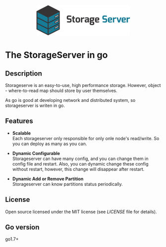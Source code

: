 <h1 align=center>
<img src="logo/512 horizontal.svg" width=60%>
</h1>

# The StorageServer in go

## Description
Storageserve is an easy-to-use, high performance storage. However, object - where-to-read map should store by user themselves.

As go is good at developing network and distributed system, so storageserver is writen in go.

## Features
* **Scalable**<br>
  Each storageserver only responsible for only onle node's read/write. So you can deploy as many as you can.

* **Dynamic Configurable**<br>
  Storageserver can have many config, and you can change them in config file and restart. Also, you can dynamic change these config without restart, however, this change will disappear after restart.

* **Dynamic Add or Remove Partition**<br>
  Storageserver can know partitions status periodically.

## License

Open source licensed under the MIT license (see _LICENSE_ file for details).

## Go version
go1.7+

